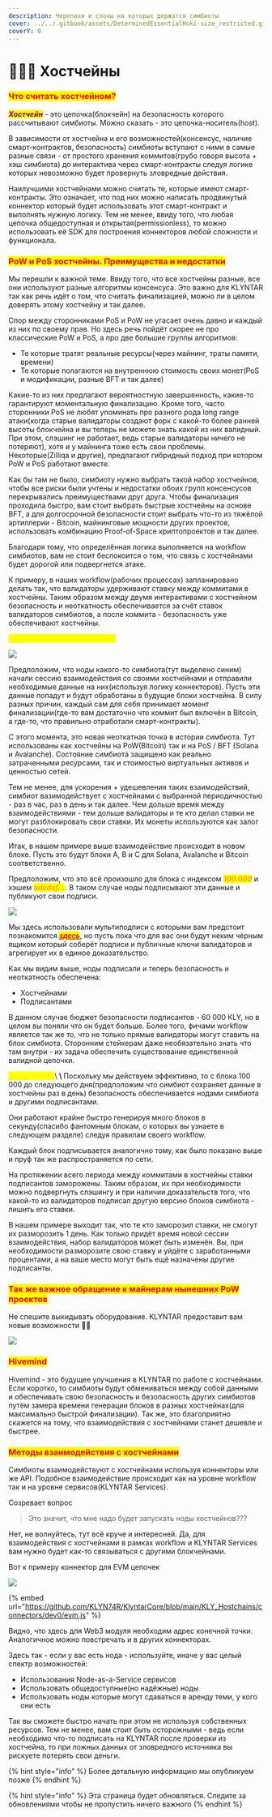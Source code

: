 ```yaml
---
description: Черепахи и слоны на которых держатся симбиоты
cover: ../../.gitbook/assets/DeterminedEssentialHoki-size_restricted.gif
coverY: 0
---
```


# 👨👩👦 Хостчейны

### <mark style="color:red;">Что считать хостчейном?</mark>

_<mark style="color:purple;">**Хостчейн**</mark>_ - это цепочка(блокчейн) на безопасность которого рассчитывают симбиоты. Можно сказать - это цепочка-носитель(host).

В зависимости от хостчейна и его возможностей(консенсус, наличие смарт-контрактов, безопасность) симбиоты вступают с ними в самые разные связи - от простого хранения коммитов(грубо говоря высота + хэш симбиота) до интерактива через смарт-контракты следуя логике которых невозможно будет провернуть зловредные действия.

Наилучшими хостчейнами можно считать те, которые имеют смарт-контракты. Это означает, что под них можно написать продвинутый коннектор который будет использовать этот смарт-контракт и выполнять нужную логику. Тем не менее, ввиду того, что любая цепочка общедоступная и открытая(permissionless), то можно использовать её SDK для построения коннекторов любой сложности и функционала.

### <mark style="color:red;">**PoW и PoS хостчейны. Преимущества и недостатки**</mark>

Мы перешли к важной теме. Ввиду того, что все хостчейны разные, все они используют разные алгоритмы консенсуса. Это важно для KLYNTAR так как речь идёт о том, что считать финализацией, можно ли в целом доверять этому хостчейну и так далее.

Спор между сторонниками PoS и PoW не угасает очень давно и каждый из них по своему прав. Но здесь речь пойдёт скорее не про классические PoW и PoS, а про две большие группы алгоритмов:

* Те которые тратят реальные ресурсы(через майнинг, траты памяти, времени)
* Те которые полагаются на внутреннюю стоимость своих монет(PoS и модификации, разные BFT и так далее)

Какие-то из них предлагают вероятностную завершенность, какие-то гарантируют моментальную финализацию.  Кроме того, часто сторонники PoS не любят упоминать про разного рода long range атаки(когда старые валидаторы создают форк с какой-то более ранней высоты блокчейна и вы теперь не можете знать какой из них валидный. При этом, слэшинг не работает, ведь старые валидаторы ничего не потеряют), хотя и у майнинга тоже есть свои проблемы. Некоторые(Zilliqa и другие), предлагают гибридный подход при котором PoW и PoS работают вместе.

Как бы там не было, симбиоту нужно выбрать такой набор хостчейнов, чтобы все риски были учтены и недостатки обоих групп консенсусов перекрывались преимуществами друг друга. Чтобы финализация проходила быстро, вам стоит выбрать быстрые хостчейны на основе BFT, а для долгосрочной безопасности стоит выбрать что-то из тяжёлой артиллерии - Bitcoin, майнинговые мощности других проектов, использовать комбинацию Proof-of-Space криптопроектов и так далее.

Благодаря тому, что определённая логика выполняется на workflow симбиотов, вам не стоит беспокоится о том, что связь с хостчейнами будет дорогой или подвергнется атаке.

К примеру, в наших workflow(рабочих процессах) запланировано делать так, что валидаторы удерживают ставку между коммитами в хостчейны. Таким образом между двумя интерактивами с хостчейном безопасность и неоткатность обеспечивается за счёт ставок валидаторов симбиотов, а после коммита - безопасность уже обеспечивают хостчейны.&#x20;

<mark style="color:yellow;">**Приведём наглядный пример**</mark>

![](../../.gitbook/assets/hostopage.png)

Предположим, что ноды какого-то симбиота(тут выделено синим) начали сессию взаимодействия со своими хостчейнами и отправили необходимые данные на них(используя логику коннекторов). Пусть эти данные попадут и будут обработаны в будущие блоки хостчейна. В силу разных причин, каждый сам для себя принимает момент финализации(где-то вам достаточно что коммит был включён в Bitcoin, а где-то, что правильно отработали смарт-контракты).

С этого момента, это новая неоткатная точка в истории симбиота. Тут использованы как хостчейны на PoW(Bitcoin) так и на PoS / BFT (Solana и Avalanche). Состояние симбиота защищено как реально затраченными ресурсами, так и стоимостью виртуальных активов и ценностью сетей.

Тем не менее, для ускорения + удешевления таких взаимодействий, симбиот вазимодействует с хостчейнами с выбранной периодичностью - раз в час, раз в день и так далее. Чем дольше время между взаимодействиями - тем дольше валидаторы и те кто делал ставки не могут разблокировать свои ставки. Их монеты используются как залог безопасности.

Итак, в нашем примере выше взаимодействие происходит в новом блоке. Пусть это будут блоки A, B и C для Solana, Avalanche и Bitcoin соответственно.

Предположим, что это всё произошло для блока c индексом _<mark style="color:orange;">**100 000**</mark>_ и хэшем _<mark style="color:orange;">**adcdef...**</mark>_. В таком случае ноды подписывают эти данные и публикуют свои подписи.&#x20;

![](../../.gitbook/assets/Nodes.drawio.png)

Мы здесь использовали мультиподписи с которыми вам предстоит познакомится [_<mark style="color:red;">**здесь**</mark>_](../kriptografiya/multi-porogovye-agregirovannye-podpisi.md), но пусть пока что для вас они будут неким чёрным ящиком который соберёт подписи и публичные ключи валидаторов и агрегирует их в единое доказательство.

Как мы видим выше, ноды подписали и теперь безопасность и неоткатность обеспечена:

* Хостчейнами
* Подписантами

В данном случае бюджет безопасности подписантов - 60 000 KLY, но в целом вы поняли что он будет больше. Более того, фичами workflow является так же то, что не только прямые валидаторы могут ставить на блок симбиота. Сторонним стейкерам даже необязательно знать что там внутри - их задача обеспечить существование единственной валидной цепочки.

<mark style="color:yellow;">**Что дальше?**</mark>\ <mark style="color:yellow;">****</mark>\ <mark style="color:yellow;">****</mark>Поскольку мы действуем эффективно, то с блока 100 000 до следующего дня(предположим что симбиот сохраняет данные в хостчейны раз в день) безопасность обеспечивается нодами симбиота и другими подписантами.

Они работают крайне быстро генерируя много блоков в секунду(спасибо фантомным блокам, о которых вы узнаете в следующем разделе) следуя правилам своего workflow.

Каждый блок подписывается аналогично тому, как было показано выше и пруф так же распространяется по сети.

На протяжении всего периода между коммитами в хостчейны ставки подписантов заморожены. Таким образом, их при необходимости можно подвергнуть слэшингу и при наличии доказательств того, что какой-то из валидаторов подписал другую версию блоков симбиота - лишить его ставки.

В нашем примере выходит так, что те кто заморозил ставки, не смогут их разморозить 1 день. Как только придёт время новой сессии взаимодействия, набор валидаторов может быть изменён. Вы, при необходимости разморозите свою ставку и уйдёте с заработанными процентами, а на ваше место могут быть ещё назначены другие подписанты.

### <mark style="color:red;">**Так же важное обращение к майнерам нынешних PoW проектов**</mark>

Не спешите выкидывать оборудование. KLYNTAR предоставит вам новые возможности️ 🧙‍♂

![](<../../.gitbook/assets/image (3) (2).png>)

### <mark style="color:red;">Hivemind</mark>

Hivemind - это будущее улучшения в KLYNTAR по работе с хостчейнами. Если коротко, то симбиоты будут обмениваться между собой данными и обеспечивать свою безопасность и безопасность других симбиотов путём замера времени генерации блоков в разных хостчейнах(для максимально быстрой финализации). Так же, это благоприятно скажется на тому, что взаимодействия с хостчейнами станет дешевле и быстрее.

### <mark style="color:red;">Методы взаимодействия с хостчейнами</mark>

Симбиоты взаимодействуют с хостчейнами используя коннекторы или же API. Подобное взаимодействие происходит как на уровне workflow так и на уровне сервисов(KLYNTAR Services).

Созревает вопрос

> Это значит, что мне надо будет запускать ноды хостчейнов???

Нет, не волнуйтесь, тут всё круче и интересней. Да, для взаимодействия с хостчейнами в рамках workflow и KLYNTAR Services вам нужно будет как-то связываться с другими блокчейнами.

Вот к примеру коннектор для EVM цепочек

![](<../../.gitbook/assets/image (5).png>)

{% embed url="https://github.com/KLYN74R/KlyntarCore/blob/main/KLY_Hostchains/connectors/dev0/evm.js" %}

Видно, что здесь для Web3 модуля необходим адрес конечной точки. Аналогичное можно повстречать и в других коннекторах.

Здесь так - если у вас есть нода - используйте, иначе у вас целый спектр возможностей:

* Использования Node-as-a-Service сервисов
* Использовать общедоступные(но надёжные) ноды
* Использовать ноды которые могут сдаваться в аренду теми, у кого они есть

Так вы сможете быстро начать при этом не используя собственных ресурсов. Тем не менее, вам стоит быть осторожными - ведь если необходимо что-то подписать на KLYNTAR после проверки из хостчейна, то при ложных данных от зловредного источника вы рискуете потерять свои деньги.

{% hint style="info" %}
Более детальную информацию мы опубликуем позже
{% endhint %}

{% hint style="info" %}
Эта страница будет обновляться. Следите за обновлениями чтобы не пропустить ничего важного
{% endhint %}
